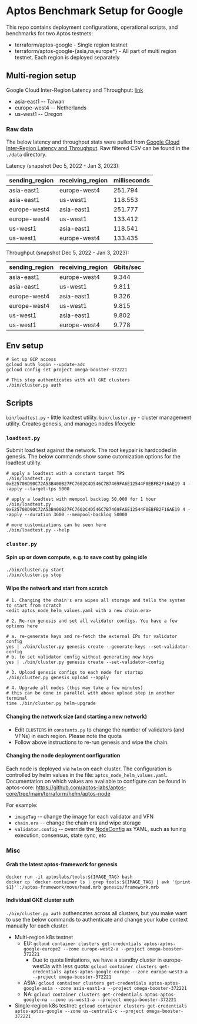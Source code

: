 # Aptos Benchmark Setup for Google

This repo contains deployment configurations, operational scripts, and benchmarks for two Aptos testnets:
* terraform/aptos-google - Single region testnet
* terraform/aptos-google-{asia,na,europe*} - All part of multi region testnet. Each region is deployed separately

## Multi-region setup

Google Cloud Inter-Region Latency and Throughput: [link](https://datastudio.google.com/u/0/reporting/fc733b10-9744-4a72-a502-92290f608571/page/70YCB)
* asia-east1 -- Taiwan
* europe-west4 -- Netherlands
* us-west1 -- Oregon

### Raw data

The below latency and throughput stats were pulled from [Google Cloud Inter-Region Latency and Throughput](https://datastudio.google.com/u/0/reporting/fc733b10-9744-4a72-a502-92290f608571/page/70YCB). Raw filtered CSV can be found in the `./data` directory.

Latency (snapshot Dec 5, 2022 - Jan 3, 2023):

|sending_region|receiving_region|milliseconds|
|--------------|----------------|------------|
|asia-east1    |europe-west4    |251.794     |
|asia-east1    |us-west1        |118.553     |
|europe-west4  |asia-east1      |251.777     |
|europe-west4  |us-west1        |133.412     |
|us-west1      |asia-east1      |118.541     |
|us-west1      |europe-west4    |133.435     |


Throughput (snapshot Dec 5, 2022 - Jan 3, 2023):

|sending_region|receiving_region|Gbits/sec|
|--------------|----------------|---------|
|asia-east1    |europe-west4    |9.344    |
|asia-east1    |us-west1        |9.811    |
|europe-west4  |asia-east1      |9.326    |
|europe-west4  |us-west1        |9.815    |
|us-west1      |asia-east1      |9.802    |
|us-west1      |europe-west4    |9.778    |

## Env setup

```
# Set up GCP access
gcloud auth login --update-adc
gcloud config set project omega-booster-372221

# This step authenticates with all GKE clusters
./bin/cluster.py auth
```

## Scripts

`bin/loadtest.py` - little loadtest utility.
`bin/cluster.py` - cluster management utility. Creates genesis, and manages nodes lifecycle

### `loadtest.py`

Submit load test against the network. The root keypair is hardcoded in genesis. The below commands show some cutomization options for the loadtest utility.

```
# apply a loadtest with a constant target TPS
./bin/loadtest.py 0xE25708D90C72A53B400B27FC7602C4D546C7B7469FA6E12544F0EBFB2F16AE19 4 --apply --target-tps 5000

# apply a loadtest with mempool backlog 50,000 for 1 hour
./bin/loadtest.py 0xE25708D90C72A53B400B27FC7602C4D546C7B7469FA6E12544F0EBFB2F16AE19 4 --apply --duration 3600 --mempool-backlog 50000

# more customizations can be seen here
./bin/loadtest.py --help
```

### `cluster.py`

#### Spin up or down compute, e.g. to save cost by going idle

```
./bin/cluster.py start
./bin/cluster.py stop
```

#### Wipe the network and start from scratch

```
# 1. Changing the chain's era wipes all storage and tells the system to start from scratch
<edit aptos_node_helm_values.yaml with a new chain.era>

# 2. Re-run genesis and set all validator configs. You have a few options here

# a. re-generate keys and re-fetch the external IPs for validator config
yes | ./bin/cluster.py genesis create --generate-keys --set-validator-config
# b. to set validator config without generating new keys
yes | ./bin/cluster.py genesis create --set-validator-config

# 3. Upload genesis configs to each node for startup
./bin/cluster.py genesis upload --apply

# 4. Upgrade all nodes (this may take a few minutes)
# this can be done in parallel with above upload step in another terminal
time ./bin/cluster.py helm-upgrade
```

#### Changing the network size (and starting a new network)
* Edit `CLUSTERS` in `constants.py` to change the number of validators (and VFNs) in each region. Please note the quota
* Follow above instructions to re-run genesis and wipe the chain.

#### Changing the node deployment configuration
Each node is deployed via `helm` on each cluster. The configuration is controlled by helm values in the file: `aptos_node_helm_values.yaml`. Documentation on which values are available to configure can be found in aptos-core: https://github.com/aptos-labs/aptos-core/tree/main/terraform/helm/aptos-node

For example:
* `imageTag` -- change the image for each validator and VFN
* `chain.era` -- change the chain era and wipe storage
* `validator.config` -- override the [NodeConfig](https://github.com/aptos-labs/aptos-core/blob/main/config/src/config/mod.rs#L63-L98) as YAML, such as tuning execution, consensus, state sync, etc

### Misc

#### Grab the latest aptos-framework for genesis

```
docker run -it aptoslabs/tools:${IMAGE_TAG} bash
docker cp `docker container ls | grep tools:${IMAGE_TAG} | awk '{print $1}'`:/aptos-framework/move/head.mrb genesis/framework.mrb 
```

#### Individual GKE cluster auth

`./bin/cluster.py auth` authencates across all clusters, but you make want to use the below commands to authenticate and change your kube context manually for each cluster.

* Multi-region k8s testnet
  * EU: `gcloud container clusters get-credentials aptos-aptos-google-europe2 --zone europe-west2-a --project omega-booster-372221`
    * Due to quota limitations, we have a standby cluster in europe-west3a with less quota: `gcloud container clusters get-credentials aptos-aptos-google-europe --zone europe-west3-a --project omega-booster-372221`
  * ASIA: `gcloud container clusters get-credentials aptos-aptos-google-asia --zone asia-east1-a --project omega-booster-372221`
  * NA: `gcloud container clusters get-credentials aptos-aptos-google-na --zone us-west1-a --project omega-booster-372221`
* Single-region k8s testnet: `gcloud container clusters get-credentials aptos-aptos-google --zone us-central1-c --project omega-booster-372221`
